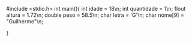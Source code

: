 #include <stdio.h>
int main(){
   int idade = 18\n;
   int quantidade = 1\n;
   flout altura = 1.72\n;
   double peso = 58.5\n;
   char letra = 'G'\n;
   char nome[9] = "Guilherme"\n;
   
   }
